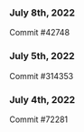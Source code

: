 ### July 8th, 2022

Commit #42748

### July 5th, 2022

Commit #314353


### July 4th, 2022

Commit #72281
